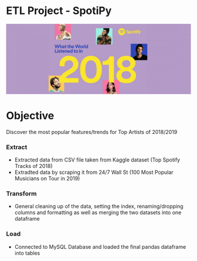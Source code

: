 # ETL Project - SpotiPy

![Images/spotify2018.jpg](Images/spotify2018.jpg)

# Objective

Discover the most popular features/trends for Top Artists of 2018/2019

### Extract

* Extracted data from CSV file taken from Kaggle dataset (Top Spotify Tracks of 2018)
* Extradted data by scraping it from 24/7 Wall St (100 Most Popular Musicians on Tour in 2019)

### Transform

* General cleaning up of the data, setting the index, renaming/dropping columns and formatting as well as merging the two datasets into one dataframe

### Load

* Connected to MySQL Database and loaded the final pandas dataframe into tables
